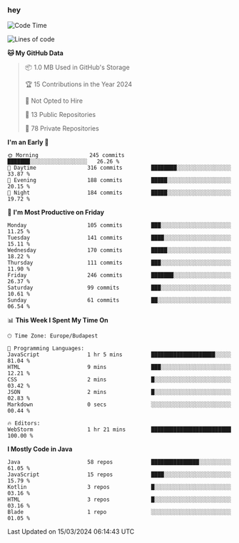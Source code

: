 ### hey

<!--START_SECTION:waka-->
![Code Time](http://img.shields.io/badge/Code%20Time-977%20hrs%2037%20mins-blue)

![Lines of code](https://img.shields.io/badge/From%20Hello%20World%20I%27ve%20Written-1.1%20million%20lines%20of%20code-blue)

**🐱 My GitHub Data** 

> 📦 1.0 MB Used in GitHub's Storage 
 > 
> 🏆 15 Contributions in the Year 2024
 > 
> 🚫 Not Opted to Hire
 > 
> 📜 13 Public Repositories 
 > 
> 🔑 78 Private Repositories 
 > 
**I'm an Early 🐤** 

```text
🌞 Morning                245 commits         ███████░░░░░░░░░░░░░░░░░░   26.26 % 
🌆 Daytime                316 commits         ████████░░░░░░░░░░░░░░░░░   33.87 % 
🌃 Evening                188 commits         █████░░░░░░░░░░░░░░░░░░░░   20.15 % 
🌙 Night                  184 commits         █████░░░░░░░░░░░░░░░░░░░░   19.72 % 
```
📅 **I'm Most Productive on Friday** 

```text
Monday                   105 commits         ███░░░░░░░░░░░░░░░░░░░░░░   11.25 % 
Tuesday                  141 commits         ████░░░░░░░░░░░░░░░░░░░░░   15.11 % 
Wednesday                170 commits         █████░░░░░░░░░░░░░░░░░░░░   18.22 % 
Thursday                 111 commits         ███░░░░░░░░░░░░░░░░░░░░░░   11.90 % 
Friday                   246 commits         ███████░░░░░░░░░░░░░░░░░░   26.37 % 
Saturday                 99 commits          ███░░░░░░░░░░░░░░░░░░░░░░   10.61 % 
Sunday                   61 commits          ██░░░░░░░░░░░░░░░░░░░░░░░   06.54 % 
```


📊 **This Week I Spent My Time On** 

```text
🕑︎ Time Zone: Europe/Budapest

💬 Programming Languages: 
JavaScript               1 hr 5 mins         ████████████████████░░░░░   81.04 % 
HTML                     9 mins              ███░░░░░░░░░░░░░░░░░░░░░░   12.21 % 
CSS                      2 mins              █░░░░░░░░░░░░░░░░░░░░░░░░   03.42 % 
JSON                     2 mins              █░░░░░░░░░░░░░░░░░░░░░░░░   02.83 % 
Markdown                 0 secs              ░░░░░░░░░░░░░░░░░░░░░░░░░   00.44 % 

🔥 Editors: 
WebStorm                 1 hr 21 mins        █████████████████████████   100.00 % 
```

**I Mostly Code in Java** 

```text
Java                     58 repos            ███████████████░░░░░░░░░░   61.05 % 
JavaScript               15 repos            ████░░░░░░░░░░░░░░░░░░░░░   15.79 % 
Kotlin                   3 repos             █░░░░░░░░░░░░░░░░░░░░░░░░   03.16 % 
HTML                     3 repos             █░░░░░░░░░░░░░░░░░░░░░░░░   03.16 % 
Blade                    1 repo              ░░░░░░░░░░░░░░░░░░░░░░░░░   01.05 % 
```




 Last Updated on 15/03/2024 06:14:43 UTC
<!--END_SECTION:waka-->

